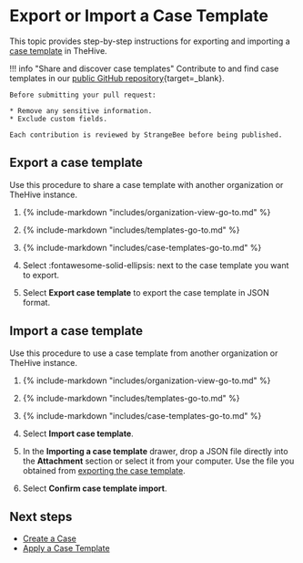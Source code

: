 # Export or Import a Case Template

<!-- md:permission `manageCaseTemplate` -->

This topic provides step-by-step instructions for exporting and importing a [case template](about-case-templates.md) in TheHive.

!!! info "Share and discover case templates"
    Contribute to and find case templates in our [public GitHub repository](https://github.com/StrangeBeeCorp/thehive-templates/tree/main/Case%20Templates){target=_blank}.  
    
    Before submitting your pull request:

    * Remove any sensitive information.
    * Exclude custom fields.
    
    Each contribution is reviewed by StrangeBee before being published.

## Export a case template

Use this procedure to share a case template with another organization or TheHive instance.

1. {% include-markdown "includes/organization-view-go-to.md" %}

2. {% include-markdown "includes/templates-go-to.md" %}

3. {% include-markdown "includes/case-templates-go-to.md" %}

4. Select :fontawesome-solid-ellipsis: next to the case template you want to export.

5. Select **Export case template** to export the case template in JSON format.

## Import a case template

Use this procedure to use a case template from another organization or TheHive instance.

1. {% include-markdown "includes/organization-view-go-to.md" %}

2. {% include-markdown "includes/templates-go-to.md" %}

3. {% include-markdown "includes/case-templates-go-to.md" %}

4. Select **Import case template**.

5. In the **Importing a case template** drawer, drop a JSON file directly into the **Attachment** section or select it from your computer. Use the file you obtained from [exporting the case template](#export-a-case-template).

6. Select **Confirm case template import**.

<h2>Next steps</h2>

* [Create a Case](../../../../analyst-corner/cases/create-a-new-case.md#create-a-case-from-a-template)
* [Apply a Case Template](../../../../analyst-corner/cases/apply-a-case-template.md)